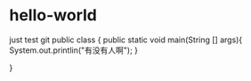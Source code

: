 # hello-world
just test git
public class {
  public static void main(String [] args){
     System.out.printlin("有没有人啊");
  }

}

